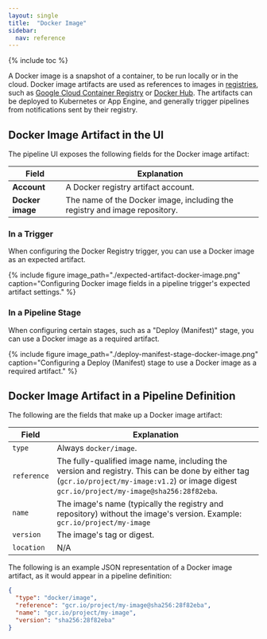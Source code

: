 ```yaml
---
layout: single
title:  "Docker Image"
sidebar:
  nav: reference
---
```


{% include toc %}

A Docker image is a snapshot of a container, to be run locally or in the
cloud. Docker image artifacts are used as references to images in
[registries](https://docs.docker.com/registry/), such as
[Google Cloud Container Registry](https://cloud.google.com/container-registry/)
or [Docker Hub](https://index.docker.io). The artifacts can be deployed to
Kubernetes or App Engine, and generally trigger pipelines from notifications
sent by their registry.

## Docker Image Artifact in the UI

The pipeline UI exposes the following fields for the Docker image artifact:

<table>
  <thead>
    <tr>
      <th>Field</th>
      <th>Explanation</th>
    </tr>
  </thead>
  <tbody>
    <tr>
      <td><strong>Account</strong></td>
      <td>A Docker registry artifact account.</td>
    </tr>
    <tr>
      <td><strong>Docker image</strong></td>
      <td>The name of the Docker image, including the registry and image repository.</td>
    </tr>
  </tbody>
</table>

### In a Trigger

When configuring the Docker Registry trigger, you can use a Docker image as an
expected artifact.

{%
  include
  figure
  image_path="./expected-artifact-docker-image.png"
  caption="Configuring Docker image fields in a pipeline trigger's expected
           artifact settings."
%}

### In a Pipeline Stage

When configuring certain stages, such as a  "Deploy (Manifest)" stage, you can
use a Docker image as a required artifact.

{%
  include
  figure
  image_path="./deploy-manifest-stage-docker-image.png"
  caption="Configuring a Deploy (Manifest) stage to use a Docker image as a
           required artifact."
%}

## Docker Image Artifact in a Pipeline Definition

The following are the fields that make up a Docker image artifact:

| Field | Explanation |
|-|-----------|
| `type` | Always `docker/image`. |
| `reference` | The fully-qualified image name, including the version and registry. This can be done by either tag (`gcr.io/project/my-image:v1.2`) or image digest `gcr.io/project/my-image@sha256:28f82eba`. |
| `name` | The image's name (typically the registry and repository) without the image's version. Example: `gcr.io/project/my-image` |
| `version` | The image's tag or digest. |
| `location` | N/A |

The following is an example JSON representation of a Docker image artifact, as it
would appear in a pipeline definition:

```json
{
  "type": "docker/image",
  "reference": "gcr.io/project/my-image@sha256:28f82eba",
  "name": "gcr.io/project/my-image",
  "version": "sha256:28f82eba"
}
```
